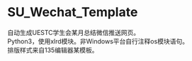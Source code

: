 # SU_Wechat_Template
自动生成UESTC学生会某月总结微信推送网页。<br>
Python3，使用xlrd模块。非Windows平台自行注释os模块语句。<br>
排版样式来自135编辑器某模板。
